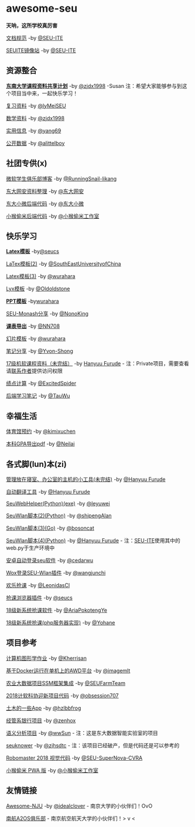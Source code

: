# awesome-seu

**天呐，这所学校真厉害** 

[文档规范](https://docs.seu.services/#/intro/SEUITEDocManual) -by [@SEU-ITE](https://github.com/SEU-ITE)

[SEUITE镜像站](https://mirrors.seu.services) -by [@SEU-ITE](https://github.com/SEU-ITE)

## 资源整合

[**东南大学课程资料共享计划**](https://github.com/zjdx1998/seucourseshare) -by [@zjdx1998](https://github.com/zjdx1998) -Susan 注：希望大家能够参与到这个项目当中来，一起快乐学习！

[复习资料](https://github.com/lyMeiSEU/ly_schoolhelper) -by [@lyMeiSEU](https://github.com/lyMeiSEU)

[数学资料](https://github.com/zjdx1998/SEUMath) -by [@zjdx1998](https://github.com/zjdx1998)


[实用信息](https://github.com/yang69/SEU) -by [@yang69](https://github.com/yang69) 

[公开数据](https://github.com/alittelboy/seu-info) -by [@alittelboy](https://github.com/alittelboy)

## 社团专供(x)

[微软学生俱乐部博客](https://github.com/RunningSnail-likang/mstcblog) -by [@RunningSnail-likang](https://github.com/RunningSnail-likang)

[东大网安资料整理](https://github.com/susers/Course) -by [@东大网安](https://github.com/susers)

[东大小微后端代码](https://github.com/seuxw/XAPI) -by [@东大小微](https://github.com/seuxw)

[小猴偷米后端代码](https://github.com/HeraldStudio/herald-webservice) -by [@小猴偷米工作室](https://github.com/HeraldStudio)


## 快乐学习

[**Latex模板**](https://github.com/seucs/seuthesis) -by[@seucs](https://github.com/seucs)

[LaTex模板(2)](https://github.com/SouthEastUniversityofChina/seuthesis) -by [@SouthEastUniversityofChina](https://github.com/SouthEastUniversityofChina)

[Latex模板(3)](https://github.com/wurahara/SEU-Thesis-Defence-Slide) -by [@wurahara](https://github.com/wurahara)

[Lyx模板](https://github.com/oldoldstone/seuthslyx) -by [@Oldoldstone](https://github.com/oldoldstone)

[**PPT模板**](https://github.com/wurahara/SEU-Beamer-Slide) -by[wurahara](https://github.com/wurahara)

[SEU-Monash分享](https://github.com/NonoKing/SEU_Monash_2017-2018) -by [@NonoKing](https://github.com/nonoking)

[**课表导出**](https://github.com/NN708/SEU-Curriculum-Export) -by [@NN708](https://github.com/NN708)

[幻片模板](https://github.com/wurahara/SEU-Beamer-Slide) -by [@wurahara](https://github.com/wurahara)

[笔记分享](https://github.com/Yvon-Shong/SEU) -by [@Yvon-Shong](https://github.com/Yvon-Shong)

[17级机软课程资料（未完结）](https://github.com/HanyuuFurude/cw23) -by [Hanyuu Furude](https://hanyuufurude.github.io/) - 注：Private项目，需要查看请[联系作者](mailto:furude_hanyuu@outlook.com)提供访问权限

[绩点计算](https://github.com/ExcitedSpider/SEU-GPA-Calculator) -by [@ExcitedSpider](https://github.com/ExcitedSpider)

[后端学习笔记](https://github.com/TauWu/backend_learning_notes) -by [@TauWu](https://github.com/TauWu)

## 幸福生活

[体育馆预约](https://github.com/kimixuchen/GymAutoOrder) -by [@kimixuchen](https://github.com/kimixuchen)

[本科GPA导出pdf](https://github.com/Neilai/seu-GPA-helper) -by [@Neilai](https://github.com/Neilai)

## 各式脚(lun)本(zi)

[管理放在寝室、办公室的主机的小工具(未完结)](https://github.com/Skylark-Studio/TelnetSkylark) -by [@Hanyuu Furude](https://hanyuufurude.github.io/) 

[自动翻译工具](https://github.com/HanyuuFurude/CopyTranslatePaste) -by [@Hanyuu Furude](https://hanyuufurude.github.io/) 

[SeuWebHelper(Python)(exe)](https://github.com/leyuwei/SeuWebHelper) -by [@leyuwei](https://github.com/leyuwei)

[SeuWlan脚本(2)(Python)](https://github.com/shipengAlan/seuWlanLogin) -by [@shipengAlan](https://github.com/shipengAlan)

[SeuWlan脚本(3)(Go)](https://github.com/bosoncat/seu-wlan) -by [@bosoncat](https://github.com/bosoncat)

[SeuWlan脚本(4)(Python)](https://github.com/HanyuuFurude/seuLogin) -by [@Hanyuu Furude](https://hanyuufurude.github.io/) - 注：[SEU-ITE](https://github.com/SEU-ITE)使用其中的web.py于生产环境中

[安卓自动登录seu软件](https://github.com/cedarwu/AutoLogin) -by [@cedarwu](https://github.com/cedarwu)

[Wox登录SEU-Wlan插件](https://github.com/wangjunchi/Wox_Plugin_SEU_Autologin) -by [@wangjunchi](https://github.com/wangjunchi)

[欢乐抢课](https://github.com/LeonidasCl/seu-jwc-catcher) -by [@LeonidasCl](https://github.com/LeonidasCl)  

[抢课浏览器插件](https://github.com/seucs/404-helper) -by [@seucs](https://github.com/seucs)  

[18级新系统抢课软件](https://github.com/AriaPokotengYe/SEU-NewSystem-catcher) -by [@AriaPokotengYe](https://github.com/AriaPokotengYe)  

[18级新系统抢课(php服务器实现)](https://github.com/zixi123/seuGrabber) -by [@Yohane](https://github.com/zixi123)

## 项目参考

[计算机图形学作业](https://github.com/Kherrisan/ComputerGraphicsLab) -by [@Kherrisan](https://github.xom/Kherrisan)

[基于Docker运行在单机上的AWD平台](https://github.com/imagemlt/tinyAWDplatform) -by [@imagemlt](https://github.com/imagemlt)

[农业大数据项目SSM框架集成](https://github.com/SEUFarmTeam/AgricultureBD_demo) -by [@SEUFarmTeam](https://github.com/SEUFarmTeam)

[2018计软科协迎新项目代码](https://github.com/obsession707/Tuba) -by [@obsession707](https://github.com/obsession707)

[土木的一些App](https://github.com/hzlbbfrog/SEU) -by [@hzlbbfrog](https://github.com/hzlbbfrog)

[经管系银行项目](https://github.com/zenhox/OnlineBank) -by [@zenhox](https://github.com/zenhox)

[语义分析项目](https://github.com/wwsun/seu-semanticAnalysis) -by [@wwSun](https://github.com/wwsun) - 注：这是东大数据智能实验室的项目

[seuknower](https://github.com/zjhsdtc/seuknower_backend) -by [@zjhsdtc](https://github/zjhsdtc) - 注：该项目已经破产，但是代码还是可以参考的

[Robomaster 2018 视觉代码](https://github.com/SEU-SuperNova-CVRA/Robomaster2018-SEU-OpenSource) -by [@SEU-SuperNova-CVRA](https://github.com/SEU-SuperNova-CVRA)

[小猴偷米 PWA 版](https://github.com/HeraldStudio/herald-web) -by [@小猴偷米工作室](https://github.com/HeraldStudio)

## 友情链接

[Awesome-NJU](https://github.com/idealclover/awesome-nju) -by [@idealclover](https://github.com/idealclover/) - 南京大学的小伙伴们！OvO

[南航A2OS俱乐部](https://home.a2os.club/) - 南京航空航天大学的小伙伴们！> v <
